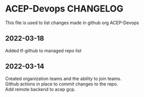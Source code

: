 # ACEP-Devops CHANGELOG

This file is used to list changes made in github org ACEP-Devops

## 2022-03-18

Added tf-github to managed repo list


## 2022-03-14

Created organization teams and the ability to join teams.   
Github actions in place to commit changes to the repo.   
Add remote backend to acep gcp.